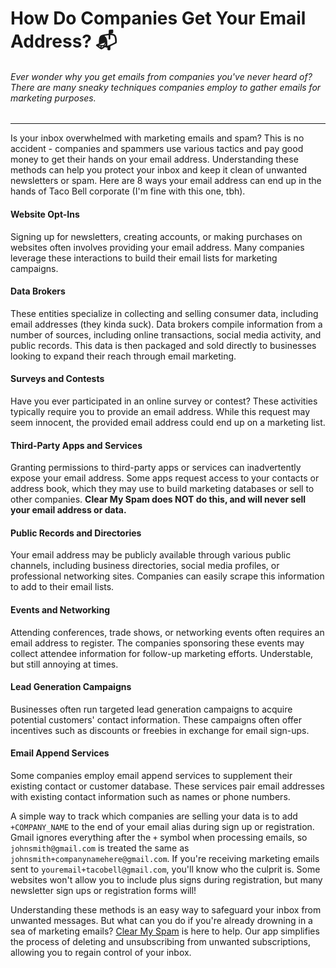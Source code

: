 # **How Do Companies Get Your Email Address? 📬**

###### Ever wonder why you get emails from companies you've never heard of? There are many sneaky techniques companies employ to gather emails for marketing purposes.

---

Is your inbox overwhelmed with marketing emails and spam? This is no accident -
companies and spammers use various tactics and pay good money to get their hands
on your email address. Understanding these methods can help you protect your
inbox and keep it clean of unwanted newsletters or spam. Here are 8 ways your
email address can end up in the hands of Taco Bell corporate (I'm fine with this
one, tbh).

#### Website Opt-Ins

Signing up for newsletters, creating accounts, or making
purchases on websites often involves providing your email address. Many
companies leverage these interactions to build their email lists for marketing
campaigns.

#### Data Brokers

These entities specialize in collecting and selling consumer
data, including email addresses (they kinda suck). Data brokers compile
information from a number of sources, including online transactions, social
media activity, and public records. This data is then packaged and sold
directly to businesses looking to expand their reach through email marketing.

#### Surveys and Contests

Have you ever participated in an online survey or
contest? These activities typically require you to provide an email address.
While this request may seem innocent, the provided email address could end up
on a marketing list.

#### Third-Party Apps and Services

Granting permissions to third-party apps or
services can inadvertently expose your email address. Some apps request access
to your contacts or address book, which they may use to build marketing
databases or sell to other companies. **Clear My Spam does NOT do this, and
will never sell your email address or data.**

#### Public Records and Directories

Your email address may be publicly
available through various public channels, including business directories,
social media profiles, or professional networking sites. Companies can easily
scrape this information to add to their email lists.

#### Events and Networking

Attending conferences, trade shows, or networking
events often requires an email address to register. The companies sponsoring
these events may collect attendee information for follow-up marketing efforts.
Understable, but still annoying at times.

#### Lead Generation Campaigns

Businesses often run targeted lead generation
campaigns to acquire potential customers' contact information. These campaigns
often offer incentives such as discounts or freebies in exchange for email
sign-ups.

#### Email Append Services

Some companies employ email append services to
supplement their existing contact or customer database. These services pair
email addresses with existing contact information such as names or phone
numbers.

A simple way to track which companies are selling your data is to add
`+COMPANY_NAME` to the end of your email alias during sign up or registration.
Gmail ignores everything after the `+` symbol when processing emails, so
`johnsmith@gmail.com` is treated the same as
`johnsmith+companynamehere@gmail.com`. If you're receiving marketing emails sent
to `youremail+tacobell@gmail.com`, you'll know who the culprit is. Some websites
won't allow you to include plus signs during registration, but many newsletter
sign ups or registration forms will!

Understanding these methods is an easy way to safeguard your inbox from unwanted
messages. But what can you do if you're already drowning in a sea of marketing
emails? [Clear My Spam](/) is here to help. Our app simplifies the process of
deleting and unsubscribing from unwanted subscriptions, allowing you to regain
control of your inbox.
